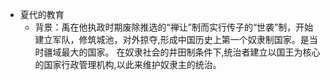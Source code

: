 - 夏代的教育
	- 背景：禹在他执政时期废除推选的“禅让”制而实行传子的“世袭”制，开始建立军队，修筑城池，对外掠夺,形成中国历史上第一个奴隶制国家。是当时疆域最大的国家。 在奴隶社会的井田制条件下,统治者建立以国王为核心的国家行政管理机构,以此来维护奴隶主的统治。